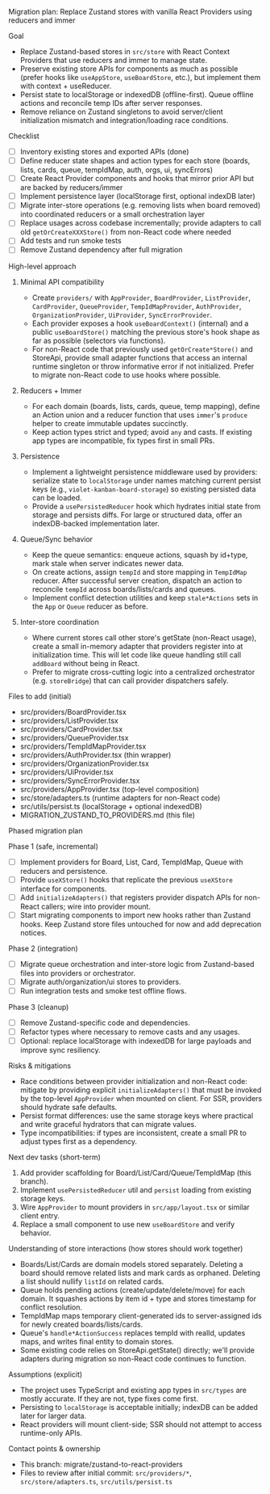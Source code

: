 Migration plan: Replace Zustand stores with vanilla React Providers using reducers and immer

Goal

- Replace Zustand-based stores in `src/store` with React Context Providers that use reducers and immer to manage state.
- Preserve existing store APIs for components as much as possible (prefer hooks like `useAppStore`, `useBoardStore`, etc.), but implement them with context + useReducer.
- Persist state to localStorage or indexedDB (offline-first). Queue offline actions and reconcile temp IDs after server responses.
- Remove reliance on Zustand singletons to avoid server/client initialization mismatch and integration/loading race conditions.

Checklist

- [ ] Inventory existing stores and exported APIs (done)
- [ ] Define reducer state shapes and action types for each store (boards, lists, cards, queue, tempIdMap, auth, orgs, ui, syncErrors)
- [ ] Create React Provider components and hooks that mirror prior API but are backed by reducers/immer
- [ ] Implement persistence layer (localStorage first, optional indexDB later)
- [ ] Migrate inter-store operations (e.g. removing lists when board removed) into coordinated reducers or a small orchestration layer
- [ ] Replace usages across codebase incrementally; provide adapters to call old `getOrCreateXXXStore()` from non-React code where needed
- [ ] Add tests and run smoke tests
- [ ] Remove Zustand dependency after full migration

High-level approach

1. Minimal API compatibility
   - Create `providers/` with `AppProvider`, `BoardProvider`, `ListProvider`, `CardProvider`, `QueueProvider`, `TempIdMapProvider`, `AuthProvider`, `OrganizationProvider`, `UiProvider`, `SyncErrorProvider`.
   - Each provider exposes a hook `useBoardContext()` (internal) and a public `useBoardStore()` matching the previous store's hook shape as far as possible (selectors via functions).
   - For non-React code that previously used `getOrCreate*Store()` and StoreApi, provide small adapter functions that access an internal runtime singleton or throw informative error if not initialized. Prefer to migrate non-React code to use hooks where possible.

2. Reducers + Immer
   - For each domain (boards, lists, cards, queue, temp mapping), define an Action union and a reducer function that uses `immer`'s `produce` helper to create immutable updates succinctly.
   - Keep action types strict and typed; avoid `any` and casts. If existing app types are incompatible, fix types first in small PRs.

3. Persistence
   - Implement a lightweight persistence middleware used by providers: serialize state to `localStorage` under names matching current persist keys (e.g., `violet-kanban-board-storage`) so existing persisted data can be loaded.
   - Provide a `usePersistedReducer` hook which hydrates initial state from storage and persists diffs. For large or structured data, offer an indexDB-backed implementation later.

4. Queue/Sync behavior
   - Keep the queue semantics: enqueue actions, squash by id+type, mark stale when server indicates newer data.
   - On create actions, assign `tempId` and store mapping in `TempIdMap` reducer. After successful server creation, dispatch an action to reconcile `tempId` across boards/lists/cards and queues.
   - Implement conflict detection utilities and keep `stale*Actions` sets in the `App` or `Queue` reducer as before.

5. Inter-store coordination
   - Where current stores call other store's getState (non-React usage), create a small in-memory adapter that providers register into at initialization time. This will let code like queue handling still call `addBoard` without being in React.
   - Prefer to migrate cross-cutting logic into a centralized orchestrator (e.g. `storeBridge`) that can call provider dispatchers safely.

Files to add (initial)

- src/providers/BoardProvider.tsx
- src/providers/ListProvider.tsx
- src/providers/CardProvider.tsx
- src/providers/QueueProvider.tsx
- src/providers/TempIdMapProvider.tsx
- src/providers/AuthProvider.tsx (thin wrapper)
- src/providers/OrganizationProvider.tsx
- src/providers/UiProvider.tsx
- src/providers/SyncErrorProvider.tsx
- src/providers/AppProvider.tsx (top-level composition)
- src/store/adapters.ts (runtime adapters for non-React code)
- src/utils/persist.ts (localStorage + optional indexedDB)
- MIGRATION_ZUSTAND_TO_PROVIDERS.md (this file)

Phased migration plan

Phase 1 (safe, incremental)
- [ ] Implement providers for Board, List, Card, TempIdMap, Queue with reducers and persistence.
- [ ] Provide `useXStore()` hooks that replicate the previous `useXStore` interface for components.
- [ ] Add `initializeAdapters()` that registers provider dispatch APIs for non-React callers; wire into provider mount.
- [ ] Start migrating components to import new hooks rather than Zustand hooks. Keep Zustand store files untouched for now and add deprecation notices.

Phase 2 (integration)
- [ ] Migrate queue orchestration and inter-store logic from Zustand-based files into providers or orchestrator.
- [ ] Migrate auth/organization/ui stores to providers.
- [ ] Run integration tests and smoke test offline flows.

Phase 3 (cleanup)
- [ ] Remove Zustand-specific code and dependencies.
- [ ] Refactor types where necessary to remove casts and any usages.
- [ ] Optional: replace localStorage with indexedDB for large payloads and improve sync resiliency.

Risks & mitigations

- Race conditions between provider initialization and non-React code: mitigate by providing explicit `initializeAdapters()` that must be invoked by the top-level `AppProvider` when mounted on client. For SSR, providers should hydrate safe defaults.
- Persist format differences: use the same storage keys where practical and write graceful hydrators that can migrate values.
- Type incompatibilities: if types are inconsistent, create a small PR to adjust types first as a dependency.

Next dev tasks (short-term)

1. Add provider scaffolding for Board/List/Card/Queue/TempIdMap (this branch).
2. Implement `usePersistedReducer` util and `persist` loading from existing storage keys.
3. Wire `AppProvider` to mount providers in `src/app/layout.tsx` or similar client entry.
4. Replace a small component to use new `useBoardStore` and verify behavior.

Understanding of store interactions (how stores should work together)

- Boards/List/Cards are domain models stored separately. Deleting a board should remove related lists and mark cards as orphaned. Deleting a list should nullify `listId` on related cards.
- Queue holds pending actions (create/update/delete/move) for each domain. It squashes actions by item id + type and stores timestamp for conflict resolution.
- TempIdMap maps temporary client-generated ids to server-assigned ids for newly created boards/lists/cards.
- Queue's `handle*ActionSuccess` replaces tempId with realId, updates maps, and writes final entity to domain stores.
- Some existing code relies on StoreApi.getState() directly; we'll provide adapters during migration so non-React code continues to function.

Assumptions (explicit)

- The project uses TypeScript and existing app types in `src/types` are mostly accurate. If they are not, type fixes come first.
- Persisting to `localStorage` is acceptable initially; indexDB can be added later for larger data.
- React providers will mount client-side; SSR should not attempt to access runtime-only APIs.

Contact points & ownership

- This branch: migrate/zustand-to-react-providers
- Files to review after initial commit: `src/providers/*`, `src/store/adapters.ts`, `src/utils/persist.ts`

